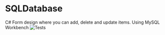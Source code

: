# SQLDatabase
C# Form design where you can add, delete and update items. Using MySQL Workbench 
![Tests](https://user-images.githubusercontent.com/45479249/134130240-7b800631-ca9f-497d-8666-df26326c93ab.jpeg)
